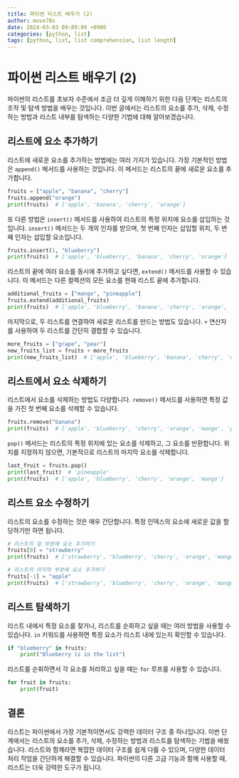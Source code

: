 ```yaml
---
title: 파이썬 리스트 배우기 (2)
author: move78s
date: 2024-03-03 09:09:09 +0900
categories: [python, list]
tags: [python, list, list comprehension, list length]
---
```


# 파이썬 리스트 배우기 (2)

파이썬의 리스트를 초보자 수준에서 조금 더 깊게 이해하기 위한 다음 단계는 리스트의 조작 및 탐색 방법을 배우는 것입니다. 이번 글에서는 리스트의 요소를 추가, 삭제, 수정하는 방법과 리스트 내부를 탐색하는 다양한 기법에 대해 알아보겠습니다.

## 리스트에 요소 추가하기

리스트에 새로운 요소를 추가하는 방법에는 여러 가지가 있습니다. 가장 기본적인 방법은 `append()` 메서드를 사용하는 것입니다. 이 메서드는 리스트의 끝에 새로운 요소를 추가합니다.

```python
fruits = ["apple", "banana", "cherry"]
fruits.append("orange")
print(fruits)  # ['apple', 'banana', 'cherry', 'orange']
```

또 다른 방법은 `insert()` 메서드를 사용하여 리스트의 특정 위치에 요소를 삽입하는 것입니다. `insert()` 메서드는 두 개의 인자를 받으며, 첫 번째 인자는 삽입할 위치, 두 번째 인자는 삽입할 요소입니다.

```python
fruits.insert(1, "blueberry")
print(fruits)  # ['apple', 'blueberry', 'banana', 'cherry', 'orange']
```

리스트의 끝에 여러 요소를 동시에 추가하고 싶다면, `extend()` 메서드를 사용할 수 있습니다. 이 메서드는 다른 컬렉션의 모든 요소를 현재 리스트 끝에 추가합니다.

```python
additional_fruits = ["mango", "pineapple"]
fruits.extend(additional_fruits)
print(fruits)  # ['apple', 'blueberry', 'banana', 'cherry', 'orange', 'mango', 'pineapple']
```

마지막으로, 두 리스트를 연결하여 새로운 리스트를 만드는 방법도 있습니다. `+` 연산자를 사용하여 두 리스트를 간단히 결합할 수 있습니다.

```python
more_fruits = ["grape", "pear"]
new_fruits_list = fruits + more_fruits
print(new_fruits_list)  # ['apple', 'blueberry', 'banana', 'cherry', 'orange', 'mango', 'pineapple', 'grape', 'pear']
```

## 리스트에서 요소 삭제하기

리스트에서 요소를 삭제하는 방법도 다양합니다. `remove()` 메서드를 사용하면 특정 값을 가진 첫 번째 요소를 삭제할 수 있습니다.

```python
fruits.remove("banana")
print(fruits)  # ['apple', 'blueberry', 'cherry', 'orange', 'mango', 'pineapple']
```

`pop()` 메서드는 리스트의 특정 위치에 있는 요소를 삭제하고, 그 요소를 반환합니다. 위치를 지정하지 않으면, 기본적으로 리스트의 마지막 요소를 삭제합니다.

```python
last_fruit = fruits.pop()
print(last_fruit)  # 'pineapple'
print(fruits)  # ['apple', 'blueberry', 'cherry', 'orange', 'mango']
```

## 리스트 요소 수정하기

리스트의 요소를 수정하는 것은 매우 간단합니다. 특정 인덱스의 요소에 새로운 값을 할당하기만 하면 됩니다.

```python
# 리스트의 앞 부분에 요소 추가하기
fruits[0] = "strawberry"
print(fruits)  # ['strawberry', 'blueberry', 'cherry', 'orange', 'mango']

# 리스트의 마지막 부분에 요소 추가하기
fruits[-1] = "apple"
print(fruits)  # ['strawberry', 'blueberry', 'cherry', 'orange', 'mango', 'apple']

```

## 리스트 탐색하기

리스트 내에서 특정 요소를 찾거나, 리스트를 순회하고 싶을 때는 여러 방법을 사용할 수 있습니다. `in` 키워드를 사용하면 특정 요소가 리스트 내에 있는지 확인할 수 있습니다.

```python
if "blueberry" in fruits:
    print("Blueberry is in the list")
```

리스트를 순회하면서 각 요소를 처리하고 싶을 때는 `for` 루프를 사용할 수 있습니다.

```python
for fruit in fruits:
    print(fruit)
```

## 결론

리스트는 파이썬에서 가장 기본적이면서도 강력한 데이터 구조 중 하나입니다. 이번 단계에서는 리스트의 요소를 추가, 삭제, 수정하는 방법과 리스트를 탐색하는 기법을 배웠습니다.
리스트와 함께라면 복잡한 데이터 구조를 쉽게 다룰 수 있으며, 다양한 데이터 처리 작업을 간단하게 해결할 수 있습니다. 파이썬의 다른 고급 기능과 함께 사용할 때, 리스트는 더욱 강력한 도구가 됩니다.
